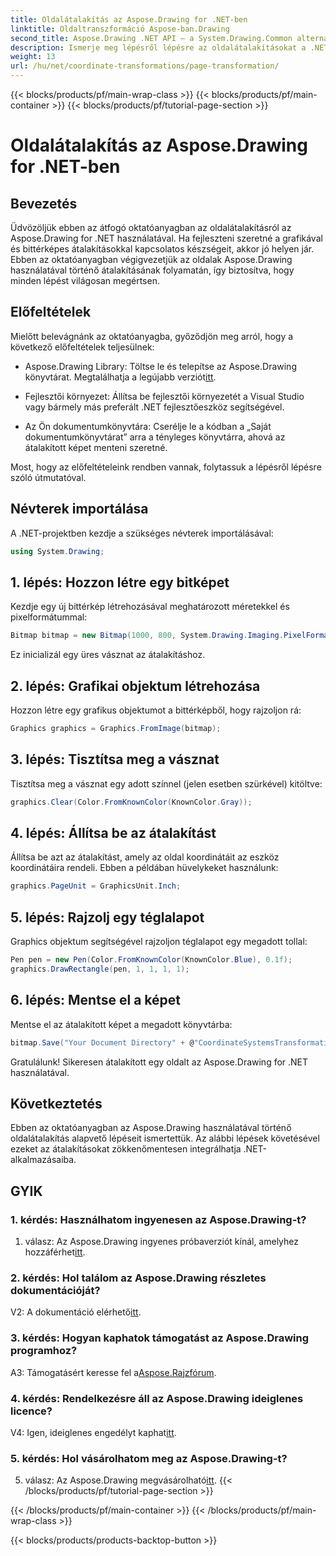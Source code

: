 ```yaml
---
title: Oldalátalakítás az Aspose.Drawing for .NET-ben
linktitle: Oldaltranszformáció Aspose-ban.Drawing
second_title: Aspose.Drawing .NET API – a System.Drawing.Common alternatívája
description: Ismerje meg lépésről lépésre az oldalátalakításokat a .NET-ben az Aspose.Drawing segítségével. Fejlessze grafikai készségeit ezzel az átfogó oktatóanyaggal.
weight: 13
url: /hu/net/coordinate-transformations/page-transformation/
---
```


{{< blocks/products/pf/main-wrap-class >}}
{{< blocks/products/pf/main-container >}}
{{< blocks/products/pf/tutorial-page-section >}}

# Oldalátalakítás az Aspose.Drawing for .NET-ben

## Bevezetés

Üdvözöljük ebben az átfogó oktatóanyagban az oldalátalakításról az Aspose.Drawing for .NET használatával. Ha fejleszteni szeretné a grafikával és bittérképes átalakításokkal kapcsolatos készségeit, akkor jó helyen jár. Ebben az oktatóanyagban végigvezetjük az oldalak Aspose.Drawing használatával történő átalakításának folyamatán, így biztosítva, hogy minden lépést világosan megértsen.

## Előfeltételek

Mielőtt belevágnánk az oktatóanyagba, győződjön meg arról, hogy a következő előfeltételek teljesülnek:

-  Aspose.Drawing Library: Töltse le és telepítse az Aspose.Drawing könyvtárat. Megtalálhatja a legújabb verziót[itt](https://releases.aspose.com/drawing/net/).

- Fejlesztői környezet: Állítsa be fejlesztői környezetét a Visual Studio vagy bármely más preferált .NET fejlesztőeszköz segítségével.

- Az Ön dokumentumkönyvtára: Cserélje le a kódban a „Saját dokumentumkönyvtárat” arra a tényleges könyvtárra, ahová az átalakított képet menteni szeretné.

Most, hogy az előfeltételeink rendben vannak, folytassuk a lépésről lépésre szóló útmutatóval.

## Névterek importálása

A .NET-projektben kezdje a szükséges névterek importálásával:

```csharp
using System.Drawing;
```

## 1. lépés: Hozzon létre egy bitképet

Kezdje egy új bittérkép létrehozásával meghatározott méretekkel és pixelformátummal:

```csharp
Bitmap bitmap = new Bitmap(1000, 800, System.Drawing.Imaging.PixelFormat.Format32bppPArgb);
```

Ez inicializál egy üres vásznat az átalakításhoz.

## 2. lépés: Grafikai objektum létrehozása

Hozzon létre egy grafikus objektumot a bittérképből, hogy rajzoljon rá:

```csharp
Graphics graphics = Graphics.FromImage(bitmap);
```

## 3. lépés: Tisztítsa meg a vásznat

Tisztítsa meg a vásznat egy adott színnel (jelen esetben szürkével) kitöltve:

```csharp
graphics.Clear(Color.FromKnownColor(KnownColor.Gray));
```

## 4. lépés: Állítsa be az átalakítást

Állítsa be azt az átalakítást, amely az oldal koordinátáit az eszköz koordinátáira rendeli. Ebben a példában hüvelykeket használunk:

```csharp
graphics.PageUnit = GraphicsUnit.Inch;
```

## 5. lépés: Rajzolj egy téglalapot

Graphics objektum segítségével rajzoljon téglalapot egy megadott tollal:

```csharp
Pen pen = new Pen(Color.FromKnownColor(KnownColor.Blue), 0.1f);
graphics.DrawRectangle(pen, 1, 1, 1, 1);
```

## 6. lépés: Mentse el a képet

Mentse el az átalakított képet a megadott könyvtárba:

```csharp
bitmap.Save("Your Document Directory" + @"CoordinateSystemsTransformations\PageTransformation_out.png");
```

Gratulálunk! Sikeresen átalakított egy oldalt az Aspose.Drawing for .NET használatával.

## Következtetés

Ebben az oktatóanyagban az Aspose.Drawing használatával történő oldalátalakítás alapvető lépéseit ismertettük. Az alábbi lépések követésével ezeket az átalakításokat zökkenőmentesen integrálhatja .NET-alkalmazásaiba.

## GYIK

### 1. kérdés: Használhatom ingyenesen az Aspose.Drawing-t?

 1. válasz: Az Aspose.Drawing ingyenes próbaverziót kínál, amelyhez hozzáférhet[itt](https://releases.aspose.com/).

### 2. kérdés: Hol találom az Aspose.Drawing részletes dokumentációját?

 V2: A dokumentáció elérhető[itt](https://reference.aspose.com/drawing/net/).

### 3. kérdés: Hogyan kaphatok támogatást az Aspose.Drawing programhoz?

 A3: Támogatásért keresse fel a[Aspose.Rajzfórum](https://forum.aspose.com/c/diagram/17).

### 4. kérdés: Rendelkezésre áll az Aspose.Drawing ideiglenes licence?

 V4: Igen, ideiglenes engedélyt kaphat[itt](https://purchase.aspose.com/temporary-license/).

### 5. kérdés: Hol vásárolhatom meg az Aspose.Drawing-t?

 5. válasz: Az Aspose.Drawing megvásárolható[itt](https://purchase.aspose.com/buy).
{{< /blocks/products/pf/tutorial-page-section >}}

{{< /blocks/products/pf/main-container >}}
{{< /blocks/products/pf/main-wrap-class >}}

{{< blocks/products/products-backtop-button >}}
